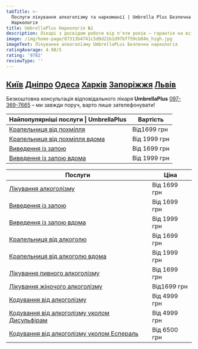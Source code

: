 ```yaml
---
tabTitle: >-
  Послуги лікування алкоголізму та наркоманії | Umbrella Plus Безпечна
  Наркологія
title: UmbrellaPlus Наркологія №1
description: Лікарі з досвідом роботи від п'яти років – гарантія на всі послуги!
image: /img/home-page/87313b4741c5d0d21b1d97bff59cb84e_high.jpg
imageText: Лікування алкоголізму UmbrellaPLus Безпечна наркологія
ratingAvarage: 4.98/5
rating: '9782'
reviewType: ''
---
```


## **[Київ](https://umbrella-plus.com.ua/uk/kiev/) [Дніпро](https://umbrella-plus.com.ua/uk/dnepr/) [Одеса](https://umbrella-plus.com.ua/uk/lechenie-alc/) [Харків](https://umbrella-plus.com.ua/uk/kharkiv/) [Запоріжжя](https://umbrella-plus.com.ua/uk/zaporozie/) [Львів](https://umbrella-plus.com.ua/uk/lviv/)**

Безкоштовна консультація відповідального лікаря **UmbrellaPlus** [097-369-7665](tel:0973697665) – ми завжди поруч, варто лише зателефонувати!

| Найпопулярніші послуги \| UmbrellaPlus                                          | Вартість     |
| ------------------------------------------------------------------------------- | ------------ |
| [Крапельниця від похмілля](Kapelnica_ot_alkogola_UmbrellaPlus-ua)               | Від1699 грн  |
| [Крапельниця від похмілля вдома](Kapelnica_ot_alkogola_na_domy_umbrellaplus-ua) | Від 1999 грн |
| [Виведення із запою](Vivod-iz-zapoia-UmbrellaPlus-ua)                           | Від 1699 грн |
| [Виведення із запою вдома](Vivod-iz-zapoia-na-domy-UmbrellaPlus-ua)             | Від 1999 грн |

| Послуги                                                                                           | Ціна         |
| ------------------------------------------------------------------------------------------------- | ------------ |
| [Лікування алкоголізму](lechenie-alkogolizma-ua)                                                  | Від 1699 грн |
| [Виведення із запою](Vivod-iz-zapoia-UmbrellaPlus-ua)                                             | Від 1699 грн |
| [Виведення із запою вдома](Vivod-iz-zapoia-na-domy-UmbrellaPlus-ua)                               | Від 1999 грн |
| [Крапельниця від алкоголю](Kapelnica_ot_alkogola_UmbrellaPlus-ua)                                 | Від 1699 грн |
| [Крапельниця від алкоголю вдома](Kapelnica_ot_alkogola_na_domy_umbrellaplus-ua)                   | Від 1999 грн |
| [Лікування пивного алкоголізму](lechenie-pivnogo-alkogolizma-umbrellaplus-ua)                     | Від 1699 грн |
| [Лікування жіночого алкоголізму](lechenie-jenskogo-alkogolizma-umbrellaplus-ua)                   | Від1699 грн  |
| [Кодування від алкоголізму](kodirovka-ot-alkogolia-umbrellaplus-ua)                               | Від 4999 грн |
| [Кодування від алкоголізму уколом Дисульфірам](kodirovka-ot-alkogolia-disulfiram-umbrellaplus-ua) | Від 4999 грн |
| [Кодування від алкоголізму уколом Еспераль](kodirovka-ot-alkogolizma-espiarl-umbrellaplus-ua)     | Від 6500 грн |
